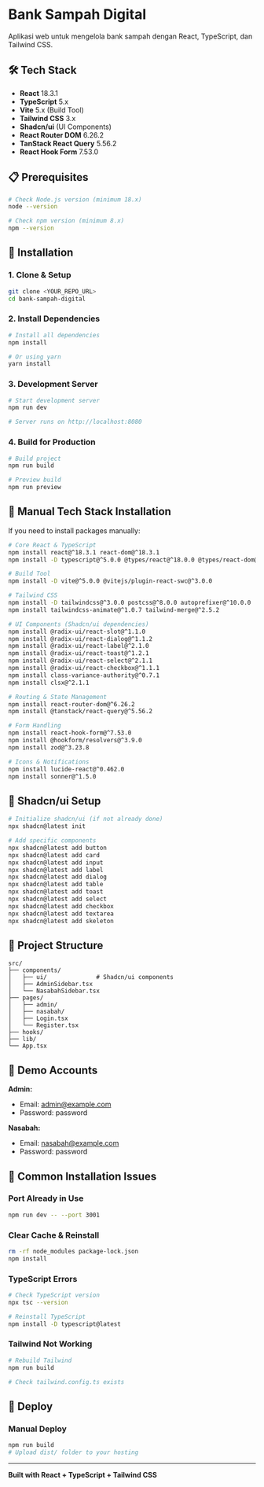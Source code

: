 # Bank Sampah Digital

Aplikasi web untuk mengelola bank sampah dengan React, TypeScript, dan Tailwind CSS.

## 🛠 Tech Stack

- **React** 18.3.1
- **TypeScript** 5.x
- **Vite** 5.x (Build Tool)
- **Tailwind CSS** 3.x
- **Shadcn/ui** (UI Components)
- **React Router DOM** 6.26.2
- **TanStack React Query** 5.56.2
- **React Hook Form** 7.53.0

## 📋 Prerequisites

```bash
# Check Node.js version (minimum 18.x)
node --version

# Check npm version (minimum 8.x)
npm --version
```

## 🚀 Installation

### 1. Clone & Setup
```bash
git clone <YOUR_REPO_URL>
cd bank-sampah-digital
```

### 2. Install Dependencies
```bash
# Install all dependencies
npm install

# Or using yarn
yarn install
```

### 3. Development Server
```bash
# Start development server
npm run dev

# Server runs on http://localhost:8080
```

### 4. Build for Production
```bash
# Build project
npm run build

# Preview build
npm run preview
```

## 🔧 Manual Tech Stack Installation

If you need to install packages manually:

```bash
# Core React & TypeScript
npm install react@^18.3.1 react-dom@^18.3.1
npm install -D typescript@^5.0.0 @types/react@^18.0.0 @types/react-dom@^18.0.0

# Build Tool
npm install -D vite@^5.0.0 @vitejs/plugin-react-swc@^3.0.0

# Tailwind CSS
npm install -D tailwindcss@^3.0.0 postcss@^8.0.0 autoprefixer@^10.0.0
npm install tailwindcss-animate@^1.0.7 tailwind-merge@^2.5.2

# UI Components (Shadcn/ui dependencies)
npm install @radix-ui/react-slot@^1.1.0
npm install @radix-ui/react-dialog@^1.1.2
npm install @radix-ui/react-label@^2.1.0
npm install @radix-ui/react-toast@^1.2.1
npm install @radix-ui/react-select@^2.1.1
npm install @radix-ui/react-checkbox@^1.1.1
npm install class-variance-authority@^0.7.1
npm install clsx@^2.1.1

# Routing & State Management
npm install react-router-dom@^6.26.2
npm install @tanstack/react-query@^5.56.2

# Form Handling
npm install react-hook-form@^7.53.0
npm install @hookform/resolvers@^3.9.0
npm install zod@^3.23.8

# Icons & Notifications
npm install lucide-react@^0.462.0
npm install sonner@^1.5.0
```

## 🎨 Shadcn/ui Setup

```bash
# Initialize shadcn/ui (if not already done)
npx shadcn@latest init

# Add specific components
npx shadcn@latest add button
npx shadcn@latest add card
npx shadcn@latest add input
npx shadcn@latest add label
npx shadcn@latest add dialog
npx shadcn@latest add table
npx shadcn@latest add toast
npx shadcn@latest add select
npx shadcn@latest add checkbox
npx shadcn@latest add textarea
npx shadcn@latest add skeleton
```

## 📁 Project Structure

```
src/
├── components/
│   ├── ui/              # Shadcn/ui components
│   ├── AdminSidebar.tsx
│   └── NasabahSidebar.tsx
├── pages/
│   ├── admin/
│   ├── nasabah/
│   ├── Login.tsx
│   └── Register.tsx
├── hooks/
├── lib/
└── App.tsx
```

## 🔐 Demo Accounts

**Admin:**
- Email: admin@example.com
- Password: password

**Nasabah:**
- Email: nasabah@example.com  
- Password: password

## 🐛 Common Installation Issues

### Port Already in Use
```bash
npm run dev -- --port 3001
```

### Clear Cache & Reinstall
```bash
rm -rf node_modules package-lock.json
npm install
```

### TypeScript Errors
```bash
# Check TypeScript version
npx tsc --version

# Reinstall TypeScript
npm install -D typescript@latest
```

### Tailwind Not Working
```bash
# Rebuild Tailwind
npm run build

# Check tailwind.config.ts exists
```

## 🚀 Deploy

### Manual Deploy
```bash
npm run build
# Upload dist/ folder to your hosting
```

---

**Built with React + TypeScript + Tailwind CSS**

